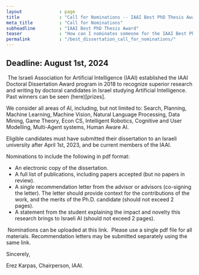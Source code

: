 ```yaml
---
layout              : page
title               : "Call for Nominations -- IAAI Best PhD Thesis Award"
meta_title          : "Call for Nominations"
subheadline         : "IAAI Best PhD Thesis Award"
teaser              : "How can I nominates someone for the IAAI Best PhD Thesis Award?"
permalink           : "/best_dissertation_call_for_nominations/"
---
```



## Deadline: August 1st, 2024

​
The Israeli Association for Artificial Intelligence (IAAI) established the IAAI Doctoral Dissertation Award program in 2018 to recognize superior research and writing by doctoral candidates in Israel studying Artificial Intelligence. 
Past winners can be seen (here)[prizes].


We consider all areas of AI, including, but not limited to: Search, Planning, Machine Learning, Machine Vision, Natural Language Processing, Data Mining, Game Theory, Econ CS, Intelligent Robotics, Cognitive and User Modelling, Multi-Agent systems, Human Aware AI.
​

Eligible candidates must have submitted their dissertation to an Israeli university after April 1st, 2023, and be current members of the IAAI.


Nominations to include the following in pdf format:

* An electronic copy of the dissertation.
* A full list of publications, including papers accepted (but no papers in review).
* A *single* recommendation letter from the advisor or advisors (co-signing the letter). The letter should provide context for the contributions of the work, and the merits of the Ph.D. candidate (should not exceed 2 pages).
* A statement from the student explaining the impact and novelty this research brings to Israeli AI (should not exceed 2 pages).

​
Nominations can be uploaded at this link.  Please use a single pdf file for all materials. Recommendation letters may be submitted separately using the same link.


Sincerely, 

Erez Karpas, Chairperson, IAAI.
